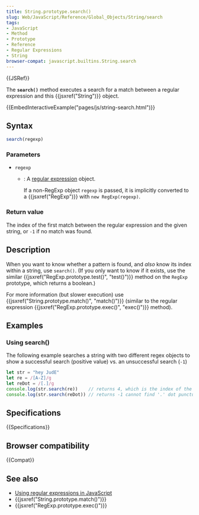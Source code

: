 ```yaml
---
title: String.prototype.search()
slug: Web/JavaScript/Reference/Global_Objects/String/search
tags:
- JavaScript
- Method
- Prototype
- Reference
- Regular Expressions
- String
browser-compat: javascript.builtins.String.search
---
```

{{JSRef}}

The **`search()`** method executes a search for a match between a regular
expression and this {{jsxref("String")}} object.

{{EmbedInteractiveExample("pages/js/string-search.html")}}

## Syntax

```js
search(regexp)
```

### Parameters

*   `regexp`

    *   : A
        [regular expression](/en-US/docs/Web/JavaScript/Guide/Regular_Expressions)
        object.

        If a non-RegExp object `regexp` is passed, it is implicitly converted to a
        {{jsxref("RegExp")}} with `new RegExp(regexp)`.

### Return value

The index of the first match between the regular expression and the given
string, or `-1` if no match was found.

## Description

When you want to know whether a pattern is found, and *also* know its index
within a string, use `search()`. (If you only want to know if it exists, use the
similar {{jsxref("RegExp.prototype.test()", "test()")}} method
on the `RegExp` prototype, which returns a boolean.)

For more information (but slower execution) use
{{jsxref("String.prototype.match()",
  "match()")}} (similar to
the regular expression
{{jsxref("RegExp.prototype.exec()",
  "exec()")}} method).

## Examples

### Using search()

The following example searches a string with two different regex objects to show
a successful search (positive value) vs. an unsuccessful search (`-1`)

```js
let str = "hey JudE"
let re = /[A-Z]/g
let reDot = /[.]/g
console.log(str.search(re))    // returns 4, which is the index of the first capital letter "J"
console.log(str.search(reDot)) // returns -1 cannot find '.' dot punctuation
```

## Specifications

{{Specifications}}

## Browser compatibility

{{Compat}}

## See also

*   [Using regular expressions in JavaScript](/en-US/docs/Web/JavaScript/Guide/Regular_Expressions)
*   {{jsxref("String.prototype.match()")}}
*   {{jsxref("RegExp.prototype.exec()")}}
